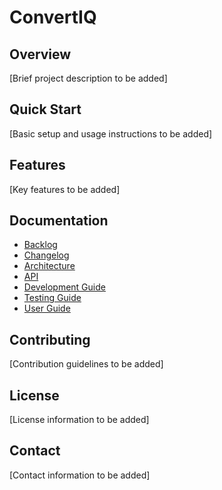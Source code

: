 # ConvertIQ

## Overview
[Brief project description to be added]

## Quick Start
[Basic setup and usage instructions to be added]

## Features
[Key features to be added]

## Documentation
- [Backlog](docs/00_BACKLOG.md)
- [Changelog](docs/01_CHANGELOG.md)
- [Architecture](docs/10_ARCHITECTURE.md)
- [API](docs/20_API.md)
- [Development Guide](docs/30_DEVELOPMENT.md)
- [Testing Guide](docs/31_TESTING.md)
- [User Guide](docs/40_USER_GUIDE.md)

## Contributing
[Contribution guidelines to be added]

## License
[License information to be added]

## Contact
[Contact information to be added] 